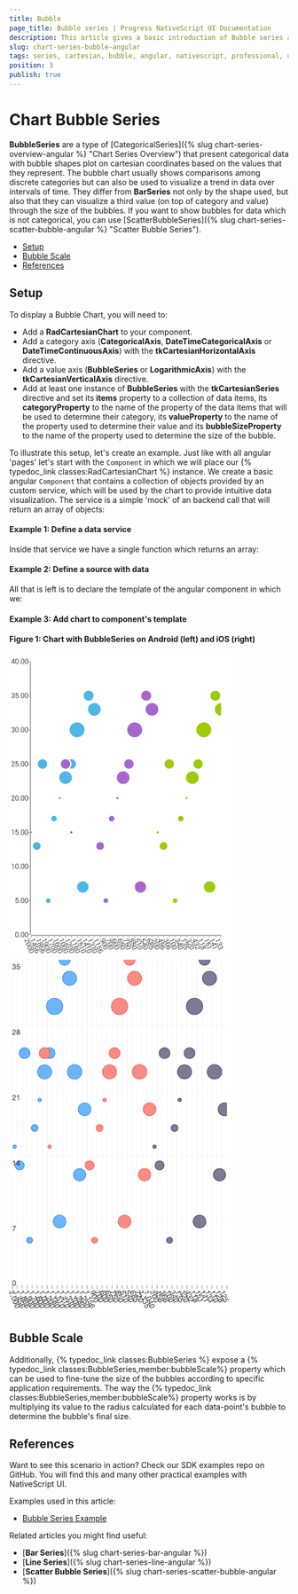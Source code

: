```yaml
---
title: Bubble
page_title: Bubble series | Progress NativeScript UI Documentation
description: This article gives a basic introduction of Bubble series and continues with a sample scenario of how Bubble series are used.
slug: chart-series-bubble-angular
tags: series, cartesian, bubble, angular, nativescript, professional, ui
position: 3
publish: true
---
```


# Chart Bubble Series

**BubbleSeries** are a type of [CategoricalSeries]({% slug chart-series-overview-angular %} "Chart Series Overview") that present categorical data with bubble shapes plot on cartesian coordinates based on the values that they represent. The bubble chart usually shows comparisons among discrete categories but can also be used to visualize a trend in data over intervals of time. They differ from **BarSeries** not only by the shape used, but also that they can visualize a third value (on top of category and value) through the size of the bubbles. If you want to show bubbles for data which is not categorical, you can use [ScatterBubbleSeries]({% slug chart-series-scatter-bubble-angular %} "Scatter Bubble Series").

* [Setup](#setup)
* [Bubble Scale](#bubble-scale)
* [References](#references)

## Setup

To display a Bubble Chart, you will need to:
- Add a **RadCartesianChart** to your component.
- Add a category axis (**CategoricalAxis**, **DateTimeCategoricalAxis** or **DateTimeContinuousAxis**) with the **tkCartesianHorizontalAxis** directive.
- Add a value axis (**BubbleSeries** or **LogarithmicAxis**) with the **tkCartesianVerticalAxis** directive.
- Add at least one instance of **BubbleSeries**  with the **tkCartesianSeries** directive and set its **items** property to a collection of data items, its **categoryProperty** to the name of the property of the data items that will be used to determine their category, its **valueProperty** to the name of the property used to determine their value and its **bubbleSizeProperty** to the name of the property used to determine the size of the bubble.

To illustrate this setup, let's create an example. Just like with all angular 'pages' let's start with the `Component` in which we will place our {% typedoc_link classes:RadCartesianChart %} instance. We create a basic angular `Component` that contains a collection of objects provided by an custom service, which will be used by the chart to provide intuitive data visualization. The service is a simple 'mock' of an backend call that will return an array of objects:

 #### Example 1: Define a data service
 
<snippet id='chart-angular-data-service'/>

Inside that service we have a single function which returns an array:

#### Example 2: Define a source with data

<snippet id='chart-angular-bubble-data-source'/>

<snippet id='chart-angular-country'/>

All that is left is to declare the template of the angular component in which we:

#### Example 3: Add chart to component's template

<snippet id='chart-angular-bubble-series-component'/>
<snippet id='chart-angular-bubble-series'/>

#### Figure 1: Chart with BubbleSeries on Android (left) and iOS (right)

![Cartesian chart: Bubble series](../../../../img/ns_ui/bubble_series_android.png "Bubble series on Android.") ![Cartesian chart: Bubble series](../../../../img/ns_ui/bubble_series_ios.png "Bubble series on iOS.")

## Bubble Scale

Additionally, {% typedoc_link classes:BubbleSeries %} expose a {% typedoc_link classes:BubbleSeries,member:bubbleScale%} property which can be used to fine-tune the size of the bubbles according to specific application requirements. The way the {% typedoc_link classes:BubbleSeries,member:bubbleScale%} property works is by multiplying its value to the radius calculated for each data-point's bubble to determine the bubble's final size.

## References

Want to see this scenario in action?
Check our SDK examples repo on GitHub. You will find this and many other practical examples with NativeScript UI.

Examples used in this article:

* [Bubble Series Example](https://github.com/NativeScript/nativescript-ui-samples-angular/tree/master/chart/app/examples/series/bubble)

Related articles you might find useful:

* [**Bar Series**]({% slug chart-series-bar-angular %})
* [**Line Series**]({% slug chart-series-line-angular %})
* [**Scatter Bubble Series**]({% slug chart-series-scatter-bubble-angular %})
